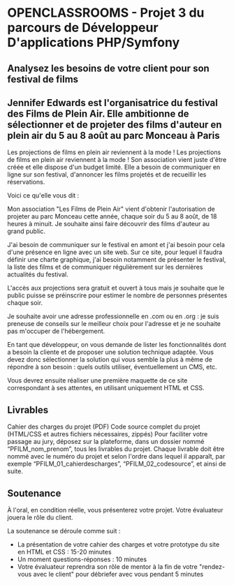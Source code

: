 # **OPENCLASSROOMS** - Projet 3 du parcours de Développeur D'applications PHP/Symfony

## Analysez les besoins de votre client pour son festival de films

## Jennifer Edwards est l'organisatrice du festival des Films de Plein Air. Elle ambitionne de sélectionner et de projeter des films d'auteur en plein air du 5 au 8 août au parc Monceau à Paris

Les projections de films en plein air reviennent à la mode !
Les projections de films en plein air reviennent à la mode !
Son association vient juste d'être créée et elle dispose d'un budget limité. Elle a besoin de communiquer en ligne sur son festival, d'annoncer les films projetés et de recueillir les réservations.

Voici ce qu'elle vous dit :

Mon association "Les Films de Plein Air" vient d'obtenir l'autorisation de projeter au parc Monceau cette année, chaque soir du 5 au 8 août, de 18 heures à minuit. Je souhaite ainsi faire découvrir des films d'auteur au grand public.

J'ai besoin de communiquer sur le festival en amont et j'ai besoin pour cela d'une présence en ligne avec un site web. Sur ce site, pour lequel il faudra définir une charte graphique, j'ai besoin notamment de présenter le festival, la liste des films et de communiquer régulièrement sur les dernières actualités du festival.

L'accès aux projections sera gratuit et ouvert à tous mais je souhaite que le public puisse se préinscrire pour estimer le nombre de personnes présentes chaque soir.

Je souhaite avoir une adresse professionnelle en .com ou en .org : je suis preneuse de conseils sur le meilleur choix pour l'adresse et je ne souhaite pas m'occuper de l'hébergement.

En tant que développeur, on vous demande de lister les fonctionnalités dont a besoin la cliente et de proposer une solution technique adaptée. Vous devez donc sélectionner la solution qui vous semble la plus à même de répondre à son besoin : quels outils utiliser, éventuellement un CMS, etc.

Vous devrez ensuite réaliser une première maquette de ce site correspondant à ses attentes, en utilisant uniquement HTML et CSS.

## Livrables

Cahier des charges du projet (PDF)
Code source complet du projet (HTML/CSS et autres fichiers nécessaires, zippés)
Pour faciliter votre passage au jury, déposez sur la plateforme, dans un dossier nommé “PFILM_nom_prenom”, tous les livrables du projet. Chaque livrable doit être nommé avec le numéro du projet et selon l'ordre dans lequel il apparaît, par exemple “PFILM_01_cahierdescharges”, “PFILM_02_codesource”, et ainsi de suite.

## Soutenance

À l'oral, en condition réelle, vous présenterez votre projet. Votre évaluateur jouera le rôle du client.

La soutenance se déroule comme suit :

* La présentation de votre cahier des charges et votre prototype du site en HTML et CSS : 15-20 minutes
* Un moment questions-réponses : 10 minutes
* Votre évaluateur reprendra son rôle de mentor à la fin de votre "rendez-vous avec le client" pour débriefer avec vous pendant 5 minutes
  
